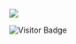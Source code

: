 
<!---
vask19/vask19 is a ✨ special ✨ repository because its `README.md` (this file) appears on your GitHub profile.
You can click the Preview link to take a look at your changes.
--->
<a href=#><img src="contributions.svg"></a>





![Visitor Badge](https://visitor-badge.laobi.icu/badge?page_id=vask19.vask19&right_color=orange)
